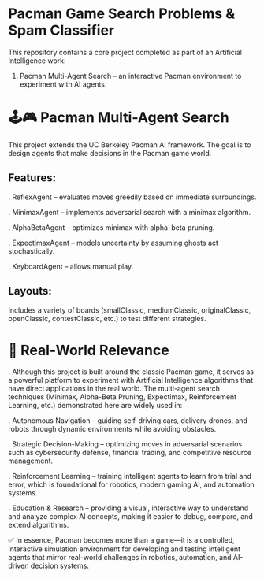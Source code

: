 # Pacman Game Search Problems & Spam Classifier

This repository contains a core project completed as part of an Artificial Intelligence work:

1. Pacman Multi-Agent Search – an interactive Pacman environment to experiment with AI agents.

# 🕹️🎮 Pacman Multi-Agent Search

This project extends the UC Berkeley Pacman AI framework. The goal is to design agents that make decisions in the Pacman game world.

## Features:

. ReflexAgent – evaluates moves greedily based on immediate surroundings.

. MinimaxAgent – implements adversarial search with a minimax algorithm.

. AlphaBetaAgent – optimizes minimax with alpha–beta pruning.

. ExpectimaxAgent – models uncertainty by assuming ghosts act stochastically.

. KeyboardAgent – allows manual play.

## Layouts:

Includes a variety of boards (smallClassic, mediumClassic, originalClassic, openClassic, contestClassic, etc.) to test different strategies.

# 🔹 Real-World Relevance

. Although this project is built around the classic Pacman game, it serves as a powerful platform to experiment with Artificial Intelligence algorithms that have direct applications in the real world. The multi-agent search techniques (Minimax, Alpha-Beta Pruning, Expectimax, Reinforcement Learning, etc.) demonstrated here are widely used in:

. Autonomous Navigation – guiding self-driving cars, delivery drones, and robots through dynamic environments while avoiding obstacles.

. Strategic Decision-Making – optimizing moves in adversarial scenarios such as cybersecurity defense, financial trading, and competitive resource management.

. Reinforcement Learning – training intelligent agents to learn from trial and error, which is foundational for robotics, modern gaming AI, and automation systems.

. Education & Research – providing a visual, interactive way to understand and analyze complex AI concepts, making it easier to debug, compare, and extend algorithms.

✅ In essence, Pacman becomes more than a game—it is a controlled, interactive simulation environment for developing and testing intelligent agents that mirror real-world challenges in robotics, automation, and AI-driven decision systems.
